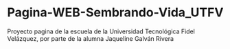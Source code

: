 # Pagina-WEB-Sembrando-Vida_UTFV
Proyecto pagina de la escuela de la Universidad Tecnológica Fidel Velázquez, por parte de la alumna Jaqueline Galván Rivera
